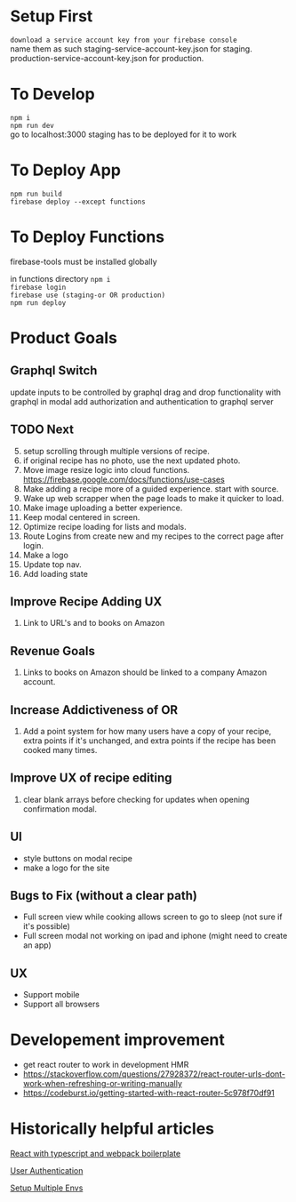 # Setup First

`download a service account key from your firebase console`<br>
name them as such
staging-service-account-key.json for staging.<br>
production-service-account-key.json for production.

# To Develop

`npm i`<br>
`npm run dev`<br>
go to localhost:3000
staging has to be deployed for it to work

# To Deploy App

`npm run build`<br>
`firebase deploy --except functions`<br>

# To Deploy Functions

firebase-tools must be installed globally

in functions directory
`npm i`<br>
`firebase login`<br>
`firebase use (staging-or OR production)`<br>
`npm run deploy`



# Product Goals

## Graphql Switch

update inputs to be controlled by graphql
drag and drop functionality with graphql in modal
add authorization and authentication to graphql server

## TODO Next

5. setup scrolling through multiple versions of recipe.
6. if original recipe has no photo, use the next updated photo.
7. Move image resize logic into cloud functions. https://firebase.google.com/docs/functions/use-cases
8. Make adding a recipe more of a guided experience. start with source.
9. Wake up web scrapper when the page loads to make it quicker to load.
10. Make image uploading a better experience.
11. Keep modal centered in screen.
12. Optimize recipe loading for lists and modals.
13. Route Logins from create new and my recipes to the correct page after login.
14. Make a logo
15. Update top nav.
16. Add loading state

## Improve Recipe Adding UX

1. Link to URL's and to books on Amazon

## Revenue Goals

1. Links to books on Amazon should be linked to a company Amazon account.

## Increase Addictiveness of OR

1. Add a point system for how many users have a copy of your recipe, extra points if it's unchanged, and extra points if the recipe has been cooked many times.

## Improve UX of recipe editing

1. clear blank arrays before checking for updates when opening confirmation modal.

## UI

- style buttons on modal recipe
- make a logo for the site

## Bugs to Fix (without a clear path)

- Full screen view while cooking allows screen to go to sleep (not sure if it's possible)
- Full screen modal not working on ipad and iphone (might need to create an app)

## UX

- Support mobile
- Support all browsers

# Developement improvement

- get react router to work in development HMR
- https://stackoverflow.com/questions/27928372/react-router-urls-dont-work-when-refreshing-or-writing-manually
- https://codeburst.io/getting-started-with-react-router-5c978f70df91

# Historically helpful articles

[React with typescript and webpack boilerplate](https://hackernoon.com/react-with-typescript-and-webpack-654f93f34db6)

[User Authentication](https://css-tricks.com/firebase-react-part-2-user-authentication/)

[Setup Multiple Envs](https://firebase.googleblog.com/2017/04/easier-configuration-for-firebase-on-web.html)
